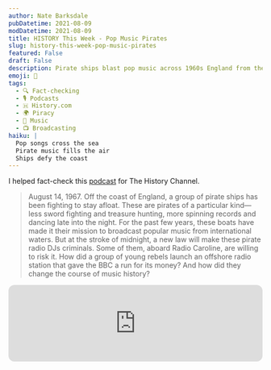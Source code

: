 ```yaml
---
author: Nate Barksdale
pubDatetime: 2021-08-09
modDatetime: 2021-08-09
title: HISTORY This Week - Pop Music Pirates
slug: history-this-week-pop-music-pirates
featured: False
draft: False
description: Pirate ships blast pop music across 1960s England from the high seas. Explore this rebellious radio history chapter, featured by The History Channel.
emoji: 🏴
tags:
  - 🔍 Fact-checking
  - 🎙️ Podcasts
  - 🇭 History.com
  - 🌍 Piracy
  - 🎵 Music
  - 📺 Broadcasting
haiku: |
  Pop songs cross the sea
  Pirate music fills the air
  Ships defy the coast
---
```


I helped fact-check this [podcast](https://open.spotify.com/episode/3z2afMymwh7UysJZcrSvpM?si=J34AJMrrR0KmVsz233YuUQ) for The History Channel.

> August 14, 1967. Off the coast of England, a group of pirate ships has been fighting to stay afloat. These are pirates of a particular kind—less sword fighting and treasure hunting, more spinning records and dancing late into the night. For the past few years, these boats have made it their mission to broadcast popular music from international waters. But at the stroke of midnight, a new law will make these pirate radio DJs criminals. Some of them, aboard Radio Caroline, are willing to risk it. How did a group of young rebels launch an offshore radio station that gave the BBC a run for its money? And how did they change the course of music history?

<iframe style="border-radius:12px" src="https://open.spotify.com/embed/episode/3z2afMymwh7UysJZcrSvpM?utm_source=generator" width="100%" height="152" frameBorder="0" allowfullscreen="" allow="autoplay; clipboard-write; encrypted-media; fullscreen; picture-in-picture" loading="lazy"></iframe>
